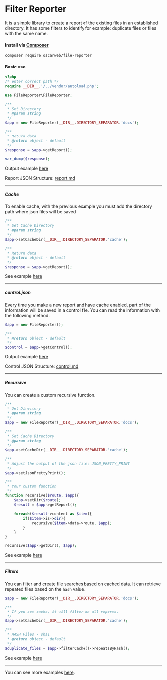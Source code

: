 # Filter Reporter

It is a simple library to create a report of the existing files in an established directory.
It has some filters to identify for example: duplicate files or files with the same name.

#### Install vía [Composer](https://packagist.org/packages/oscarweb/file-reporter "Composer")

```sh
composer require oscarweb/file-reporter
```
#### Basic use

```php
<?php
/* enter correct path */
require __DIR__.'/../vendor/autoload.php';

use FileReporter\FileReporter;

/**
 * Set Directory
 * @param string
 */
$app = new FileReporter(__DIR__.DIRECTORY_SEPARATOR.'docs');

/**
 * Return data
 * @return object - default
 */
$response = $app->getReport();

var_dump($response);
```
Output example [here](https://raw.githubusercontent.com/oscarweb/file-reporter/main/examples/cache/report.15ae3f61f9f41738356cee922fe2e655.json "Output Json")

Report JSON Structure: [report.md](https://github.com/oscarweb/file-reporter/tree/main/examples/report.md "Report JSON Structure")

------------
##### Cache

To enable cache, with the previous example you must add the directory path where json files will be saved

```php
/**
 * Set Cache Directory
 * @param string
 */
$app->setCacheDir(__DIR__.DIRECTORY_SEPARATOR.'cache');

/**
 * Return data
 * @return object - default
 */
$response = $app->getReport();

```

See example [here](https://github.com/oscarweb/file-reporter/tree/main/examples/basic_cache.php "Basic Cache")

------------

##### control.json

Every time you make a new report and have cache enabled, part of the information will be saved in a control file.
You can read the information with the following method.

```php
$app = new FileReporter();

/**
 * @return object - default
 */
$control = $app->getControl();
```
Output example [here](https://raw.githubusercontent.com/oscarweb/file-reporter/main/examples/cache/control.json "Output Json")

Control JSON Structure: [control.md](https://github.com/oscarweb/file-reporter/tree/main/examples/control.md "Report JSON Structure")

------------

##### Recursive

You can create a custom recursive function.

```php
/**
 * Set Directory
 * @param string
 */
$app = new FileReporter(__DIR__.DIRECTORY_SEPARATOR.'docs');

/**
 * Set Cache Directory
 * @param string
 */
$app->setCacheDir(__DIR__.DIRECTORY_SEPARATOR.'cache');

/**
 * Adjust the output of the json file: JSON_PRETTY_PRINT
 */
$app->setJsonPrettyPrint();

/**
 * Your custom function
 */
function recursive($route, $app){
	$app->setDir($route);
	$result = $app->getReport();

	foreach($result->content as $item){
		if($item->is->dir){
			recursive($item->data->route, $app);
		}
	}
}

recursive($app->getDir(), $app);

```

See example [here](https://github.com/oscarweb/file-reporter/tree/main/examples/basic_recursive.php "Basic Recursive")

------------

##### Filters

You can filter and create file searches based on cached data.
It can retrieve repeated files based on the `hash` value.

```php
$app = new FileReporter(__DIR__.DIRECTORY_SEPARATOR.'docs');

/**
 * If you set cache, it will filter on all reports.
 */
$app->setCacheDir(__DIR__.DIRECTORY_SEPARATOR.'cache');

/**
 * HASH Files - sha1
 * @return object - default
 */
$duplicate_files = $app->filterCache()->repeatsByHash();

```
See example [here](https://github.com/oscarweb/file-reporter/tree/main/examples/filter_search_with_cache.php "Repeats Files")

------------

You can see more examples [here](https://github.com/oscarweb/file-reporter/tree/main/examples "More Examples").